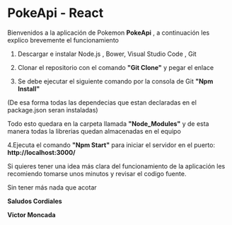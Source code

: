 # PokeApi - React
 
Bienvenidos a la aplicación de Pokemon **PokeApi** , a continuación les explico brevemente el funcionamiento

  1. Descargar e instalar Node.js , Bower, Visual Studio Code , Git

  2. Clonar el repositorio con el comando **"Git Clone"** y pegar el enlace

  3. Se debe ejecutar el siguiente comando por la consola de Git **"Npm Install"**

  (De esa forma todas las dependecias que estan declaradas en el package.json seran instaladas)

  Todo esto quedara en la carpeta llamada **"Node_Modules"** y de esta manera todas la librerias quedan almacenadas en el equipo
   
   4.Ejecuta el comando **"Npm Start"** para iniciar el servidor en el puerto: **http://localhost:3000/**

Si quieres tener una idea más clara del funcionamiento de la aplicación les recomiendo tomarse unos minutos y revisar el codigo fuente.

Sin tener más nada que acotar

**Saludos Cordiales**

**Victor Moncada**
